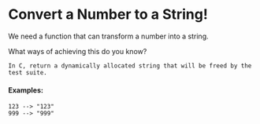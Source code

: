 # Convert a Number to a String!

We need a function that can transform a number into a string.

What ways of achieving this do you know?

```if:c
In C, return a dynamically allocated string that will be freed by the test suite.
```

#### Examples:

```
123 --> "123"
999 --> "999"
```